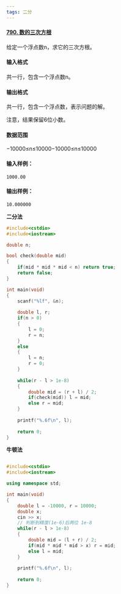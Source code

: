 ```yaml
---
tags: 二分
---
```






#### [790. 数的三次方根](https://www.acwing.com/problem/content/description/792/)

给定一个浮点数n，求它的三次方根。

#### 输入格式

共一行，包含一个浮点数n。

#### 输出格式

共一行，包含一个浮点数，表示问题的解。

注意，结果保留6位小数。

#### 数据范围

−10000≤n≤10000−10000≤n≤10000

#### 输入样例：

```
1000.00
```

#### 输出样例：

```
10.000000
```
**二分法**
```cpp
#include<cstdio>
#include<iostream>

double n;

bool check(double mid)
{
    if(mid * mid * mid < n) return true;
    return false;
}

int main(void)
{
    scanf("%lf", &n);
    
    double l, r;
    if(n > 0)
    {
        l = 0;
        r = n;
    }
    else
    {
        l = n;
        r = 0;
    }
    
    while(r - l > 1e-8)
    {
        double mid = (r + l) / 2;
        if(check(mid)) l = mid;
        else r = mid;
    }
    
    printf("%.6f\n", l);
    
    return 0;
}
```

**牛顿法**

```cpp

```



```cpp
#include<cstdio>
#include<iostream>

using namespace std;

int main(void)
{
    double l = -10000, r = 10000;
    double x;
    cin >> x;
    // 判断到精度(1e-6)后两位 1e-8     
    while(r - l > 1e-8)
    {
        double mid = (l + r) / 2;
        if(mid * mid * mid > x) r = mid;
        else l = mid;
    }
    
    printf("%.6f\n", l);
    
    return 0;
}
```

